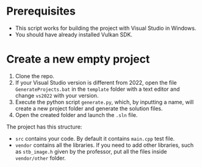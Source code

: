 # Prerequisites
- This script works for building the project with Visual Studio in Windows.
- You should have already installed Vulkan SDK.
# Create a new empty project
1. Clone the repo.
2. If your Visual Studio version is different from 2022, open the file `GenerateProjects.bat` in the `template` folder with a text editor and change `vs2022` with your version.
3. Execute the python script `generate.py`, which, by inputting a name, will create a new project folder and generate the solution files.
4. Open the created folder and launch the `.sln` file.

The project has this structure:
- `src` contains your code. By default it contains `main.cpp` test file.
- `vendor` contains all the libraries. If you need to add other libraries, such as `stb_image.h` given by the professor, put all the files inside `vendor/other` folder. 
